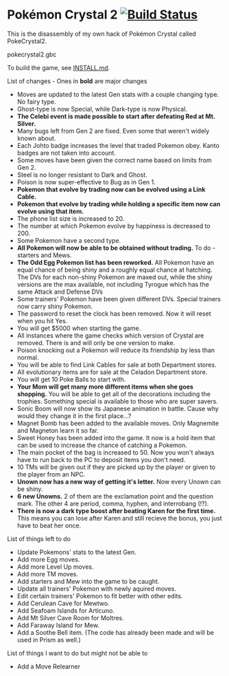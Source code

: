 # Pokémon Crystal 2 [![Build Status][travis-badge]][travis]

This is the disassembly of my own hack of Pokémon Crystal called PokeCrystal2.

pokecrystal2.gbc 

To build the game, see [INSTALL.md](INSTALL.md).

List of changes - Ones in **bold** are major changes
* Moves are updated to the latest Gen stats with a couple changing type. No fairy type.
* Ghost-type is now Special, while Dark-type is now Physical.
* **The Celebi event is made possible to start after defeating Red at Mt. Silver.**
* Many bugs left from Gen 2 are fixed. Even some that weren't widely known about.
* Each Johto badge increases the level that traded Pokemon obey. Kanto badges are not taken into account.
* Some moves have been given the correct name based on limits from Gen 2.
* Steel is no longer resistant to Dark and Ghost.
* Poison is now super-effective to Bug as in Gen 1.
* **Pokemon that evolve by trading now can be evolved using a Link Cable.**
* **Pokemon that evolve by trading while holding a specific item now can evolve using that item.**
* The phone list size is increased to 20. 
* The number at which Pokemon evolve by happiness is decreased to 200.
* Some Pokemon have a second type.
* **All Pokemon will now be able to be obtained without trading.** To do - starters and Mews.
* **The Odd Egg Pokemon list has been reworked.** All Pokemon have an equal chance of being shiny and a roughly equal chance at hatching. The DVs for each non-shiny Pokemon are maxed out, while the shiny versions are the max available, not including Tyrogue which has the same Attack and Defense DVs
* Some trainers' Pokemon have been given different DVs. Special trainers now carry shiny Pokemon.
* The password to reset the clock has been removed. Now it will reset when you hit Yes. 
* You will get $5000 when starting the game.
* All instances where the game checks which version of Crystal are removed. There is and will only be one version to make.
* Poison knocking out a Pokemon will reduce its friendship by less than normal.
* You will be able to find Link Cables for sale at both Department stores.
* All evolutionary items are for sale at the Celadon Department store.
* You will get 10 Poke Balls to start with.
* **Your Mom will get many more different items when she goes shopping.** You will be able to get all of the decorations including the trophies. Something special is available to those who are super savers.
* Sonic Boom will now show its Japanese animation in battle. Cause why would they change it in the first place...?
* Magnet Bomb has been added to the available moves. Only Magnemite and Magneton learn it so far.
* Sweet Honey has been added into the game. It now is a hold item that can be used to increase the chance of catching a Pokemon.
* The main pocket of the bag is increased to 50. Now you won't always have to run back to the PC to deposit items you don't need.
* 10 TMs will be given out if they are picked up by the player or given to the player from an NPC.
* **Unown now has a new way of getting it's letter.** Now every Unown can be shiny.
* **6 new Unowns.** 2 of them are the exclamation point and the question mark. The other 4 are period, comma, hyphen, and interrobang (!?).
* **There is now a dark type boost after beating Karen for the first time.** This means you can lose after Karen and still recieve the bonus, you just have to beat her once.

List of things left to do
* Update Pokemons' stats to the latest Gen.
* Add more Egg moves.
* Add more Level Up moves.
* Add more TM moves.
* Add starters and Mew into the game to be caught.
* Update all trainers' Pokemon with newly aquired moves.
* Edit certain trainers' Pokemon to fit better with other edits.
* Add Cerulean Cave for Mewtwo.
* Add Seafoam Islands for Articuno.
* Add Mt Silver Cave Room for Moltres.
* Add Faraway Island for Mew.
* Add a Soothe Bell item. (The code has already been made and will be used in Prism as well.)

List of things I want to do but might not be able to
* Add a Move Relearner

[travis]: https://travis-ci.org/i0brendan0/pokecrystal2
[travis-badge]: https://travis-ci.org/i0brendan0/pokecrystal2.svg?branch=master
